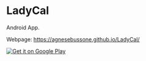 LadyCal
====================

Android App.

Webpage: https://agnesebussone.github.io/LadyCal/

[![Get it on Google Play](http://www.android.com/images/brand/get_it_on_play_logo_small.png)](https://play.google.com/store/apps/details?id=com.beacat.calendar.ladycal&hl=en)
